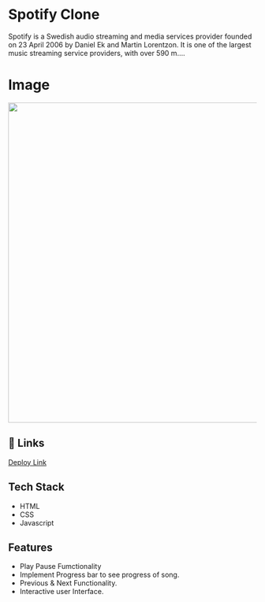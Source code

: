 
# Spotify Clone

Spotify is a Swedish audio streaming and media services provider founded on 23 April 2006 by Daniel Ek and Martin Lorentzon. It is one of the largest music streaming service providers, with over 590 m…. 


# Image


<img src="https://github.com/CodeOrDecode/Spotify-Clone/assets/110326357/9f29a238-3ead-4309-a67f-73927b05596b" width="650">



## 🔗 Links

[Deploy Link](https://spotify-clone-codeordecode.netlify.app/)



## Tech Stack

- HTML
- CSS
- Javascript


## Features

- Play Pause Fumctionality
- Implement Progress bar to see progress of song.
- Previous & Next Functionality.
- Interactive user Interface.

